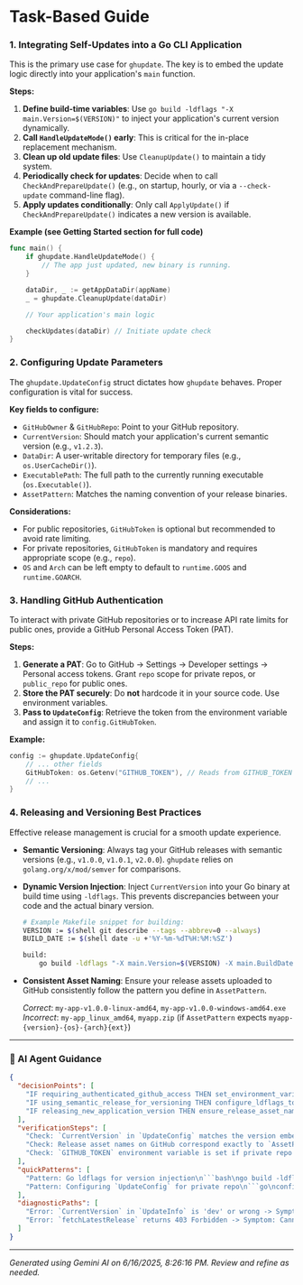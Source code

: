 # Task-Based Guide

### 1. Integrating Self-Updates into a Go CLI Application

This is the primary use case for `ghupdate`. The key is to embed the update logic directly into your application's `main` function.

**Steps:**

1.  **Define build-time variables**: Use `go build -ldflags "-X main.Version=$(VERSION)"` to inject your application's current version dynamically.
2.  **Call `HandleUpdateMode()` early**: This is critical for the in-place replacement mechanism.
3.  **Clean up old update files**: Use `CleanupUpdate()` to maintain a tidy system.
4.  **Periodically check for updates**: Decide when to call `CheckAndPrepareUpdate()` (e.g., on startup, hourly, or via a `--check-update` command-line flag).
5.  **Apply updates conditionally**: Only call `ApplyUpdate()` if `CheckAndPrepareUpdate()` indicates a new version is available.

**Example (see Getting Started section for full code)**

```go
func main() {
	if ghupdate.HandleUpdateMode() {
		// The app just updated, new binary is running.
	}

	dataDir, _ := getAppDataDir(appName)
	_ = ghupdate.CleanupUpdate(dataDir)

	// Your application's main logic

	checkUpdates(dataDir) // Initiate update check
}
```

### 2. Configuring Update Parameters

The `ghupdate.UpdateConfig` struct dictates how `ghupdate` behaves. Proper configuration is vital for success.

**Key fields to configure:**

*   `GitHubOwner` & `GitHubRepo`: Point to your GitHub repository.
*   `CurrentVersion`: Should match your application's current semantic version (e.g., `v1.2.3`).
*   `DataDir`: A user-writable directory for temporary files (e.g., `os.UserCacheDir()`).
*   `ExecutablePath`: The full path to the currently running executable (`os.Executable()`).
*   `AssetPattern`: Matches the naming convention of your release binaries.

**Considerations:**

*   For public repositories, `GitHubToken` is optional but recommended to avoid rate limiting.
*   For private repositories, `GitHubToken` is mandatory and requires appropriate scope (e.g., `repo`).
*   `OS` and `Arch` can be left empty to default to `runtime.GOOS` and `runtime.GOARCH`.

### 3. Handling GitHub Authentication

To interact with private GitHub repositories or to increase API rate limits for public ones, provide a GitHub Personal Access Token (PAT).

**Steps:**

1.  **Generate a PAT**: Go to GitHub -> Settings -> Developer settings -> Personal access tokens. Grant `repo` scope for private repos, or `public_repo` for public ones.
2.  **Store the PAT securely**: Do **not** hardcode it in your source code. Use environment variables.
3.  **Pass to `UpdateConfig`**: Retrieve the token from the environment variable and assign it to `config.GitHubToken`.

**Example:**

```go
config := ghupdate.UpdateConfig{
	// ... other fields
	GitHubToken: os.Getenv("GITHUB_TOKEN"), // Reads from GITHUB_TOKEN environment variable
	// ...
}
```

### 4. Releasing and Versioning Best Practices

Effective release management is crucial for a smooth update experience.

*   **Semantic Versioning**: Always tag your GitHub releases with semantic versions (e.g., `v1.0.0`, `v1.0.1`, `v2.0.0`). `ghupdate` relies on `golang.org/x/mod/semver` for comparisons.
*   **Dynamic Version Injection**: Inject `CurrentVersion` into your Go binary at build time using `-ldflags`. This prevents discrepancies between your code and the actual binary version.

    ```bash
    # Example Makefile snippet for building:
    VERSION := $(shell git describe --tags --abbrev=0 --always)
    BUILD_DATE := $(shell date -u +'%Y-%m-%dT%H:%M:%SZ')

    build:
    	go build -ldflags "-X main.Version=$(VERSION) -X main.BuildDate=$(BUILD_DATE)" -o dist/my-app ./main.go
    ```
*   **Consistent Asset Naming**: Ensure your release assets uploaded to GitHub consistently follow the pattern you define in `AssetPattern`.

    *Correct*: `my-app-v1.0.0-linux-amd64`, `my-app-v1.0.0-windows-amd64.exe`
    *Incorrect*: `my-app_linux_amd64`, `myapp.zip` (if `AssetPattern` expects `myapp-{version}-{os}-{arch}{ext}`)


---
### 🤖 AI Agent Guidance

```json
{
  "decisionPoints": [
    "IF requiring_authenticated_github_access THEN set_environment_variable GITHUB_TOKEN",
    "IF using_semantic_release_for_versioning THEN configure_ldflags_to_inject_version",
    "IF releasing_new_application_version THEN ensure_release_asset_names_match_AssetPattern"
  ],
  "verificationSteps": [
    "Check: `CurrentVersion` in `UpdateConfig` matches the version embedded in the binary.",
    "Check: Release asset names on GitHub correspond exactly to `AssetPattern`.",
    "Check: `GITHUB_TOKEN` environment variable is set if private repo or rate limit is a concern."
  ],
  "quickPatterns": [
    "Pattern: Go ldflags for version injection\n```bash\ngo build -ldflags \"-X 'main.Version=$(git describe --tags --abbrev=0)'\" -o myapp .\n```",
    "Pattern: Configuring `UpdateConfig` for private repo\n```go\nconfig := ghupdate.UpdateConfig{\n\tGitHubOwner:    \"myorg\",\n\tGitHubRepo:     \"my-private-app\",\n\tGitHubToken:    os.Getenv(\"GITHUB_TOKEN\"), // Must be set in env\n\tCurrentVersion: Version,\n\tDataDir:        dataDir,\n\tExecutablePath: executablePath,\n\tAssetPattern:   \"my-private-app-{version}-{os}-{arch}{ext}\",\n}\n```"
  ],
  "diagnosticPaths": [
    "Error: `CurrentVersion` in `UpdateInfo` is 'dev' or wrong -> Symptom: Application does not report correct version, or updates don't trigger when they should -> Check: Verify `ldflags` in your build script. Ensure `main.Version` variable is correctly targeted. -> Fix: Correct `ldflags` to embed the actual version string.",
    "Error: `fetchLatestRelease` returns 403 Forbidden -> Symptom: Cannot access private repository or hit rate limit -> Check: Ensure `GITHUB_TOKEN` is set in environment and passed to `UpdateConfig`. For private repos, confirm PAT has `repo` scope. -> Fix: Generate new PAT with correct permissions, or set existing PAT environment variable."
  ]
}
```

---
*Generated using Gemini AI on 6/16/2025, 8:26:16 PM. Review and refine as needed.*